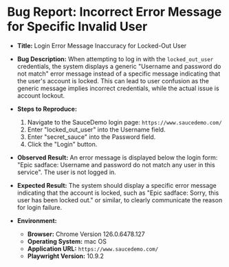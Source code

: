 # Bug Report: Incorrect Error Message for Specific Invalid User

* **Title:** Login Error Message Inaccuracy for Locked-Out User

* **Bug Description:**
  When attempting to log in with the `locked_out_user` credentials, the system displays a generic "Username and password do not match" error message instead of a specific message indicating that the user's account is locked. This can lead to user confusion as the generic message implies incorrect credentials, while the actual issue is account lockout.

* **Steps to Reproduce:**
    1.  Navigate to the SauceDemo login page: `https://www.saucedemo.com/`
    2.  Enter "locked_out_user" into the Username field.
    3.  Enter "secret_sauce" into the Password field.
    4.  Click the "Login" button.

* **Observed Result:**
  An error message is displayed below the login form: "Epic sadface: Username and password do not match any user in this service". The user is not logged in.

* **Expected Result:**
  The system should display a specific error message indicating that the account is locked, such as "Epic sadface: Sorry, this user has been locked out." or similar, to clearly communicate the reason for login failure.

* **Environment:**
    * **Browser:** Chrome Version 126.0.6478.127 
    * **Operating System:** mac OS 
    * **Application URL:** `https://www.saucedemo.com/`
    * **Playwright Version:** 10.9.2 